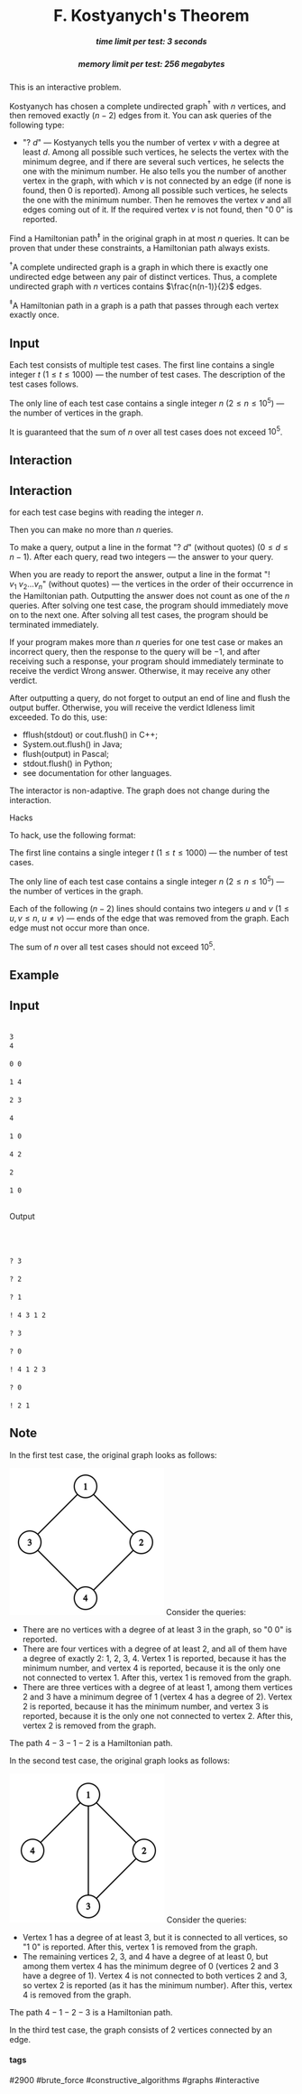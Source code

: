 <h1 style='text-align: center;'> F. Kostyanych's Theorem</h1>

<h5 style='text-align: center;'>time limit per test: 3 seconds</h5>
<h5 style='text-align: center;'>memory limit per test: 256 megabytes</h5>

This is an interactive problem.

Kostyanych has chosen a complete undirected graph$^{\dagger}$ with $n$ vertices, and then removed exactly $(n - 2)$ edges from it. You can ask queries of the following type:

* "? $d$" — Kostyanych tells you the number of vertex $v$ with a degree at least $d$. Among all possible such vertices, he selects the vertex with the minimum degree, and if there are several such vertices, he selects the one with the minimum number. He also tells you the number of another vertex in the graph, with which $v$ is not connected by an edge (if none is found, then $0$ is reported). Among all possible such vertices, he selects the one with the minimum number. Then he removes the vertex $v$ and all edges coming out of it. If the required vertex $v$ is not found, then "$0\ 0$" is reported.

Find a Hamiltonian path$^{\ddagger}$ in the original graph in at most $n$ queries. It can be proven that under these constraints, a Hamiltonian path always exists.

$^{\dagger}$A complete undirected graph is a graph in which there is exactly one undirected edge between any pair of distinct vertices. Thus, a complete undirected graph with $n$ vertices contains $\frac{n(n-1)}{2}$ edges.

$^{\ddagger}$A Hamiltonian path in a graph is a path that passes through each vertex exactly once.

## Input

Each test consists of multiple test cases. The first line contains a single integer $t$ ($1 \le t \le 1000$) — the number of test cases. The description of the test cases follows.

The only line of each test case contains a single integer $n$ ($2 \le n \le 10^5$) — the number of vertices in the graph.

It is guaranteed that the sum of $n$ over all test cases does not exceed $10^5$.

## Interaction

## Interaction

 for each test case begins with reading the integer $n$.

Then you can make no more than $n$ queries.

To make a query, output a line in the format "? $d$" (without quotes) ($0 \le d \le n - 1$). After each query, read two integers — the answer to your query.

When you are ready to report the answer, output a line in the format "! $v_1\ v_2 \ldots v_n$" (without quotes) — the vertices in the order of their occurrence in the Hamiltonian path. Outputting the answer does not count as one of the $n$ queries. After solving one test case, the program should immediately move on to the next one. After solving all test cases, the program should be terminated immediately.

If your program makes more than $n$ queries for one test case or makes an incorrect query, then the response to the query will be $-1$, and after receiving such a response, your program should immediately terminate to receive the verdict Wrong answer. Otherwise, it may receive any other verdict.

After outputting a query, do not forget to output an end of line and flush the output buffer. Otherwise, you will receive the verdict Idleness limit exceeded. To do this, use:

* fflush(stdout) or cout.flush() in C++;
* System.out.flush() in Java;
* flush(output) in Pascal;
* stdout.flush() in Python;
* see documentation for other languages.

The interactor is non-adaptive. The graph does not change during the interaction.

Hacks

To hack, use the following format:

The first line contains a single integer $t$ ($1 \le t \le 1000$) — the number of test cases.

The only line of each test case contains a single integer $n$ ($2 \le n \le 10^5$) — the number of vertices in the graph.

Each of the following $(n - 2)$ lines should contains two integers $u$ and $v$ ($1 \le u, v \le n$, $u \ne v$) — ends of the edge that was removed from the graph. Each edge must not occur more than once.

The sum of $n$ over all test cases should not exceed $10^5$.

## Example

## Input


```

3
4

0 0

1 4

2 3

4

1 0

4 2

2

1 0


```
Output
```



? 3

? 2

? 1

! 4 3 1 2

? 3

? 0

! 4 1 2 3

? 0

! 2 1
```
## Note

In the first test case, the original graph looks as follows:

 ![](images/61bc36d9be500a0f5675efd9bde636c42b829276.png) Consider the queries:

* There are no vertices with a degree of at least $3$ in the graph, so "$0\ 0$" is reported.
* There are four vertices with a degree of at least $2$, and all of them have a degree of exactly $2$: $1$, $2$, $3$, $4$. Vertex $1$ is reported, because it has the minimum number, and vertex $4$ is reported, because it is the only one not connected to vertex $1$. After this, vertex $1$ is removed from the graph.
* There are three vertices with a degree of at least $1$, among them vertices $2$ and $3$ have a minimum degree of $1$ (vertex $4$ has a degree of $2$). Vertex $2$ is reported, because it has the minimum number, and vertex $3$ is reported, because it is the only one not connected to vertex $2$. After this, vertex $2$ is removed from the graph.

The path $4 - 3 - 1 - 2$ is a Hamiltonian path.

In the second test case, the original graph looks as follows:

 ![](images/d35b5733c2e86a2a0f6c3cdd5d8667b2bf8c9780.png) Consider the queries:

* Vertex $1$ has a degree of at least $3$, but it is connected to all vertices, so "$1\ 0$" is reported. After this, vertex $1$ is removed from the graph.
* The remaining vertices $2$, $3$, and $4$ have a degree of at least $0$, but among them vertex $4$ has the minimum degree of $0$ (vertices $2$ and $3$ have a degree of $1$). Vertex $4$ is not connected to both vertices $2$ and $3$, so vertex $2$ is reported (as it has the minimum number). After this, vertex $4$ is removed from the graph.

The path $4 - 1 - 2 - 3$ is a Hamiltonian path.

In the third test case, the graph consists of $2$ vertices connected by an edge.



#### tags 

#2900 #brute_force #constructive_algorithms #graphs #interactive 